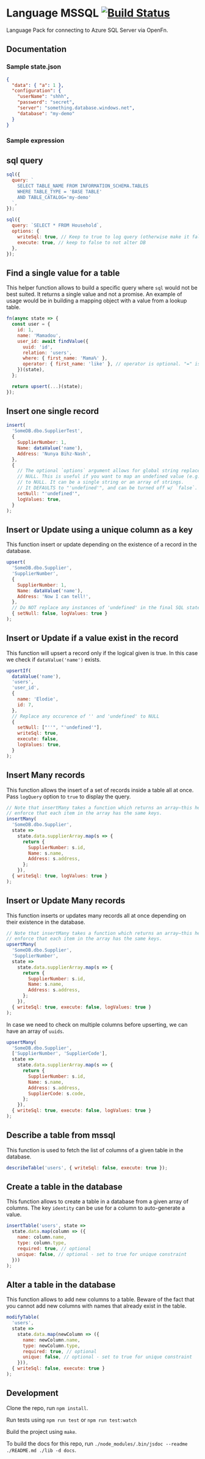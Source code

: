 # Language MSSQL [![Build Status](https://travis-ci.org/OpenFn/language-mssql.svg?branch=master)](https://travis-ci.org/OpenFn/language-mssql)

Language Pack for connecting to Azure SQL Server via OpenFn.

## Documentation

### Sample state.json

```json
{
  "data": { "a": 1 },
  "configuration": {
    "userName": "shhh",
    "password": "secret",
    "server": "something.database.windows.net",
    "database": "my-demo"
  }
}
```

### Sample expression

## sql query

```js
sql({
  query: `
    SELECT TABLE_NAME FROM INFORMATION_SCHEMA.TABLES
    WHERE TABLE_TYPE = 'BASE TABLE'
    AND TABLE_CATALOG='my-demo'
  `,
});

sql({
  query: `SELECT * FROM Household`,
  options: {
    writeSql: true, // Keep to true to log query (otherwise make it false).
    execute: true, // keep to false to not alter DB
  },
});
```

## Find a single value for a table

This helper function allows to build a specific query where `sql` would not be best suited. It returns a single value and not a promise. An example of usage would be in building a mapping object with a value from a lookup table.

```js
fn(async state => {
  const user = {
    id: 1,
    name: 'Mamadou',
    user_id: await findValue({
      uuid: 'id',
      relation: 'users',
      where: { first_name: 'Mama%' },
      operator: { first_name: 'like' }, // operator is optional. "=" is used by default.
    })(state),
  };

  return upsert(...)(state);
});
```

## Insert one single record

```js
insert(
  'SomeDB.dbo.SupplierTest',
  {
    SupplierNumber: 1,
    Name: dataValue('name'),
    Address: 'Nunya Bihz-Nash',
  },
  {
    // The optional `options` argument allows for global string replacement with
    // NULL. This is useful if you want to map an undefined value (e.g., x.name)
    // to NULL. It can be a single string or an array of strings.
    // It DEFAULTS to "'undefined'", and can be turned off w/ `false`.
    setNull: "'undefined'",
    logValues: true,
  }
);
```

## Insert or Update using a unique column as a key

This function insert or update depending on the existence of a record in the database.

```js
upsert(
  'SomeDB.dbo.Supplier',
  'SupplierNumber',
  {
    SupplierNumber: 1,
    Name: dataValue('name'),
    Address: 'Now I can tell!',
  },
  // Do NOT replace any instances of 'undefined' in the final SQL statement.
  { setNull: false, logValues: true }
);
```

## Insert or Update if a value exist in the record

This function will upsert a record only if the logical given is true. In this case we check if `dataValue('name')` exists.

```js
upsertIf(
  dataValue('name'),
  'users',
  'user_id',
  {
    name: 'Elodie',
    id: 7,
  },
  // Replace any occurence of '' and 'undefined' to NULL
  {
    setNull: ["''", "'undefined'"],
    writeSql: true,
    execute: false,
    logValues: true,
  }
);
```

## Insert Many records

This function allows the insert of a set of records inside a table all at once.
Pass `logQuery` option to `true` to display the query.

```js
// Note that insertMany takes a function which returns an array—this helps
// enforce that each item in the array has the same keys.
insertMany(
  'SomeDB.dbo.Supplier',
  state =>
    state.data.supplierArray.map(s => {
      return {
        SupplierNumber: s.id,
        Name: s.name,
        Address: s.address,
      };
    }),
  { writeSql: true, logValues: true }
);
```

## Insert or Update Many records

This function inserts or updates many records all at once depending on their existence in the database.

```js
// Note that insertMany takes a function which returns an array—this helps
// enforce that each item in the array has the same keys.
upsertMany(
  'SomeDB.dbo.Supplier',
  'SupplierNumber',
  state =>
    state.data.supplierArray.map(s => {
      return {
        SupplierNumber: s.id,
        Name: s.name,
        Address: s.address,
      };
    }),
  { writeSql: true, execute: false, logValues: true }
);
```

In case we need to check on multiple columns before upserting, we can have an array of `uuids`.

```js
upsertMany(
  'SomeDB.dbo.Supplier',
  ['SupplierNumber', 'SupplierCode'],
  state =>
    state.data.supplierArray.map(s => {
      return {
        SupplierNumber: s.id,
        Name: s.name,
        Address: s.address,
        SupplierCode: s.code,
      };
    }),
  { writeSql: true, execute: false, logValues: true }
);
```

## Describe a table from mssql

This function is used to fetch the list of columns of a given table in the database.

```js
describeTable('users', { writeSql: false, execute: true });
```

## Create a table in the database

This function allows to create a table in a database from a given array of columns. The key `identity` can be use for a column to auto-generate a value.

```js
insertTable('users', state =>
  state.data.map(column => ({
    name: column.name,
    type: column.type,
    required: true, // optional
    unique: false, // optional - set to true for unique constraint
  }))
);
```

## Alter a table in the database

This function allows to add new columns to a table. Beware of the fact that you cannot add new columns with names that already exist in the table.

```js
modifyTable(
  'users',
  state =>
    state.data.map(newColumn => ({
      name: newColumn.name,
      type: newColumn.type,
      required: true, // optional
      unique: false, // optional - set to true for unique constraint
    })),
  { writeSql: false, execute: true }
);
```

## Development

Clone the repo, run `npm install`.

Run tests using `npm run test` or `npm run test:watch`

Build the project using `make`.

To build the docs for this repo, run `./node_modules/.bin/jsdoc --readme ./README.md ./lib -d docs`.

